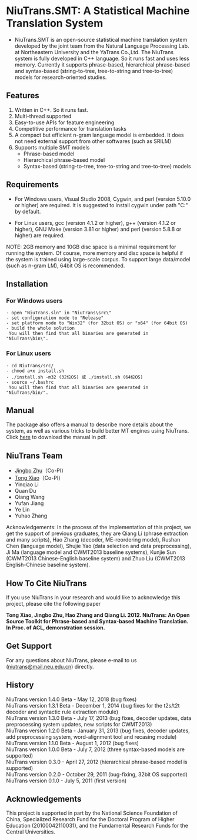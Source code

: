 # NiuTrans.SMT: A Statistical Machine Translation System

* NiuTrans.SMT is an open-source statistical machine translation system developed by the joint team from the Natural Language Processing Lab. at Northeastern University and the YaTrans Co.,Ltd. The NiuTrans system is fully developed in C++ language. So it runs fast and uses less memory. Currently it supports phrase-based, hierarchical phrase-based and syntax-based (string-to-tree, tree-to-string and tree-to-tree) models for research-oriented studies.

## Features
1. Written in C++. So it runs fast.
2. Multi-thread supported
3. Easy-to-use APIs for feature engineering
4. Competitive performance for translation tasks
5. A compact but efficient n-gram language model is embedded. It does not need external support from other softwares (such as SRILM)
6. Supports multiple SMT models
	* Phrase-based model
	* Hierarchical phrase-based model
	* Syntax-based (string-to-tree, tree-to-string and tree-to-tree) models

## Requirements
* For Windows users, Visual Studio 2008, Cygwin, and perl (version 5.10.0 or higher) are required. It is suggested to install cygwin under path "C:\" by default. 

* For Linux users, gcc (version 4.1.2 or higher), g++ (version 4.1.2 or higher), GNU Make (version 3.81 or higher) and perl (version 5.8.8 or higher) are required.

NOTE: 2GB memory and 10GB disc space is a minimal requirement for running the system. Of course, more memory and disc space is helpful if the system is trained using large-scale corpus. To support large data/model (such as n-gram LM), 64bit OS is recommended. 

## Installation
### For Windows users   
	- open "NiuTrans.sln" in "NiuTrans\src\"
	- set configuration mode to "Release"
	- set platform mode to "Win32" (for 32bit OS) or "x64" (for 64bit OS)
	- build the whole solution
	 You will then find that all binaries are generated in "NiuTrans\bin\".
### For Linux users
    - cd NiuTrans/src/
    - chmod a+x install.sh 
    - ./install.sh -m32 (32位OS) 或 ./install.sh (64位OS)
    - source ~/.bashrc
     You will then find that all binaries are generated in "NiuTrans/bin/".

## Manual

The package also offers a manual to describe more details about the system, as well as various tricks to build better MT engines using NiuTrans. Click [here](http://www.niutrans.com/niutrans/man/niutrans-manual.pdf) to download the manual in pdf.

## NiuTrans Team
* [Jingbo Zhu](http://www.nlplab.com/members/zhujingbo.html)（Co-PI）
* [Tong Xiao](http://www.nlplab.com/members/xiaotong.html)（Co-PI）
* Yinqiao Li
* Quan Du
* Qiang Wang
* Yufan Jiang
* Ye Lin
* Yuhao Zhang

Acknowledgements: In the process of the implementation of this project, we get the support of previous graduates, they are Qiang Li (phrase extraction and many scripts), Hao Zhang (decoder, ME-reordering model), Rushan Chen (language model), Shujie Yao (data selection and data preprocessing), Ji Ma (language model and CWMT2013 baseline systems), Kunjie Sun (CWMT2013 Chinese-English baseline system) and Zhuo Liu (CWMT2013 English-Chinese baseline system).

## How To Cite NiuTrans

If you use NiuTrans in your research and would like to acknowledge this project, please cite the following paper

**Tong Xiao, Jingbo Zhu, Hao Zhang and Qiang Li. 2012. NiuTrans: An Open Source Toolkit for Phrase-based and Syntax-based Machine Translation. In Proc. of ACL, demonstration session.**

## Get Support
For any questions about NiuTrans, please e-mail to us (niutrans@mail.neu.edu.cn) directly.

## History
NiuTrans version 1.4.0 Beta - May 12, 2018 (bug fixes)  
NiuTrans version 1.3.1 Beta - December 1, 2014 (bug fixes for the t2s/t2t decoder and syntactic rule extraction module)  
NiuTrans version 1.3.0 Beta - July 17, 2013 (bug fixes, decoder updates, data preprocessing system updates, new scripts for CWMT2013)  
NiuTrans version 1.2.0 Beta - January 31, 2013 (bug fixes, decoder updates, add preprocessing system, word-alignment tool and recasing module)  
NiuTrans version 1.1.0 Beta - August 1, 2012 (bug fixes)  
NiuTrans version 1.0.0 Beta - July 7, 2012 (three syntax-based models are supported)  
NiuTrans version 0.3.0 - April 27, 2012 (hierarchical phrase-based model is supported)  
NiuTrans version 0.2.0 - October 29, 2011 (bug-fixing, 32bit OS supported)	 
NiuTrans version 0.1.0 - July 5, 2011 (first version)  

## Acknowledgements
This project is supported in part by the National Science Foundation of China, Specialized Research Fund for the Doctoral Program of Higher Education (20100042110031), and the Fundamental Research Funds for the Central Universities.



